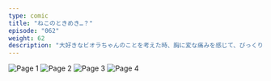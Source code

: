 ```yaml
---
type: comic
title: "ねこのときめき…？"
episode: "062"
weight: 62
description: "大好きなビオラちゃんのことを考えた時、胸に変な痛みを感じて、びっくりして慌てたねこのオレンジでした… 😭"
---
```


![Page 1](name-1.jpg)
![Page 2](name-2.jpg)
![Page 3](name-3.jpg)
![Page 4](name-4.jpg)
